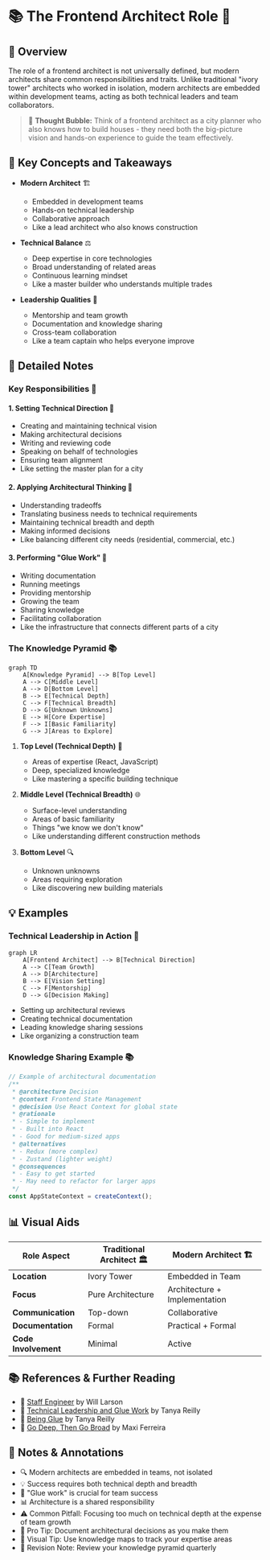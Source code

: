 # 📚 The Frontend Architect Role 🎨

## 🧠 Overview

The role of a frontend architect is not universally defined, but modern architects share common responsibilities and traits. Unlike traditional "ivory tower" architects who worked in isolation, modern architects are embedded within development teams, acting as both technical leaders and team collaborators.

> 💭 **Thought Bubble:** Think of a frontend architect as a city planner who also knows how to build houses - they need both the big-picture vision and hands-on experience to guide the team effectively.

## 🚀 Key Concepts and Takeaways

- **Modern Architect** 🏗️

  - Embedded in development teams
  - Hands-on technical leadership
  - Collaborative approach
  - Like a lead architect who also knows construction

- **Technical Balance** ⚖️

  - Deep expertise in core technologies
  - Broad understanding of related areas
  - Continuous learning mindset
  - Like a master builder who understands multiple trades

- **Leadership Qualities** 👥
  - Mentorship and team growth
  - Documentation and knowledge sharing
  - Cross-team collaboration
  - Like a team captain who helps everyone improve

## 📝 Detailed Notes

### Key Responsibilities 🎯

#### 1. Setting Technical Direction 🧭

- Creating and maintaining technical vision
- Making architectural decisions
- Writing and reviewing code
- Speaking on behalf of technologies
- Ensuring team alignment
- Like setting the master plan for a city

#### 2. Applying Architectural Thinking 🤔

- Understanding tradeoffs
- Translating business needs to technical requirements
- Maintaining technical breadth and depth
- Making informed decisions
- Like balancing different city needs (residential, commercial, etc.)

#### 3. Performing "Glue Work" 🔗

- Writing documentation
- Running meetings
- Providing mentorship
- Growing the team
- Sharing knowledge
- Facilitating collaboration
- Like the infrastructure that connects different parts of a city

### The Knowledge Pyramid 📚

```mermaid
graph TD
    A[Knowledge Pyramid] --> B[Top Level]
    A --> C[Middle Level]
    A --> D[Bottom Level]
    B --> E[Technical Depth]
    C --> F[Technical Breadth]
    D --> G[Unknown Unknowns]
    E --> H[Core Expertise]
    F --> I[Basic Familiarity]
    G --> J[Areas to Explore]
```

1. **Top Level (Technical Depth)** 🎯

   - Areas of expertise (React, JavaScript)
   - Deep, specialized knowledge
   - Like mastering a specific building technique

2. **Middle Level (Technical Breadth)** 🌐

   - Surface-level understanding
   - Areas of basic familiarity
   - Things "we know we don't know"
   - Like understanding different construction methods

3. **Bottom Level** 🔍
   - Unknown unknowns
   - Areas requiring exploration
   - Like discovering new building materials

## 💡 Examples

### Technical Leadership in Action 🎯

```mermaid
graph LR
    A[Frontend Architect] --> B[Technical Direction]
    A --> C[Team Growth]
    A --> D[Architecture]
    B --> E[Vision Setting]
    C --> F[Mentorship]
    D --> G[Decision Making]
```

- Setting up architectural reviews
- Creating technical documentation
- Leading knowledge sharing sessions
- Like organizing a construction team

### Knowledge Sharing Example 📚

```js
// Example of architectural documentation
/**
 * @architecture Decision
 * @context Frontend State Management
 * @decision Use React Context for global state
 * @rationale
 * - Simple to implement
 * - Built into React
 * - Good for medium-sized apps
 * @alternatives
 * - Redux (more complex)
 * - Zustand (lighter weight)
 * @consequences
 * - Easy to get started
 * - May need to refactor for larger apps
 */
const AppStateContext = createContext();
```

## 📊 Visual Aids

| Role Aspect          | Traditional Architect 🏛️ | Modern Architect 🏗️           |
| -------------------- | ------------------------ | ----------------------------- |
| **Location**         | Ivory Tower              | Embedded in Team              |
| **Focus**            | Pure Architecture        | Architecture + Implementation |
| **Communication**    | Top-down                 | Collaborative                 |
| **Documentation**    | Formal                   | Practical + Formal            |
| **Code Involvement** | Minimal                  | Active                        |

## 📚 References & Further Reading

- 📖 [Staff Engineer](https://www.oreilly.com/library/view/staff-engineer/9781098118723/) by Will Larson
- 📖 [Technical Leadership and Glue Work](https://www.youtube.com/watch?v=KClAPipnKqw) by Tanya Reilly
- 📖 [Being Glue](https://noidea.dog/glue) by Tanya Reilly
- 📖 [Go Deep, Then Go Broad](https://maxiferreira.com/go-deep-then-go-broad/) by Maxi Ferreira

## 📝 Notes & Annotations

- 🔍 Modern architects are embedded in teams, not isolated
- 💡 Success requires both technical depth and breadth
- 🎯 "Glue work" is crucial for team success
- 📊 Architecture is a shared responsibility
- ⚠️ Common Pitfall: Focusing too much on technical depth at the expense of team growth
- 💪 Pro Tip: Document architectural decisions as you make them
- 🎨 Visual Tip: Use knowledge maps to track your expertise areas
- 🔄 Revision Note: Review your knowledge pyramid quarterly

